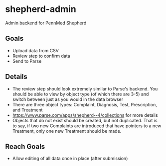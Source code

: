 # shepherd-admin
Admin backend for PennMed Shepherd

## Goals
* Upload data from CSV
* Review step to confirm data
* Send to Parse

## Details
* The review step should look extremely similar to Parse's backend. You should be able to view by object type (of which there are 3-5) and switch between just as you would in the data browser
* There are three object types: Complaint, Diagnosis, Test, Prescription, and Treatment
* https://www.parse.com/apps/shepherd--4/collections for more details
* Objects that do not exist should be created, but not duplicated. That is to say, if two new Complaints are introduced that have pointers to a new Treatment, only one new Treatment should be made. 

## Reach Goals
* Allow editing of all data once in place (after submission)
